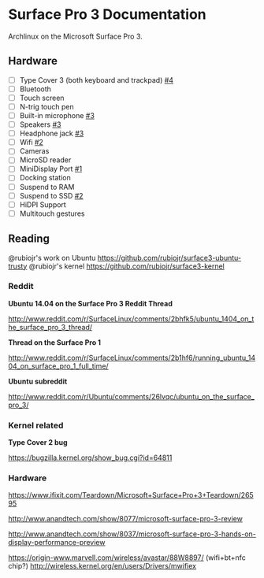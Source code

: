 # Surface Pro 3 Documentation

Archlinux on the Microsoft Surface Pro 3.

## Hardware

* [ ] Type Cover 3 (both keyboard and trackpad) [#4][]
* [ ] Bluetooth
* [ ] Touch screen
* [ ] N-trig touch pen
* [ ] Built-in microphone [#3][]
* [ ] Speakers [#3][]
* [ ] Headphone jack [#3][]
* [ ] Wifi [#2][]
* [ ] Cameras
* [ ] MicroSD reader
* [ ] MiniDisplay Port [#1][]
* [ ] Docking station
* [ ] Suspend to RAM
* [ ] Suspend to SSD [#2][]
* [ ] HiDPI Support
* [ ] Multitouch gestures

[#1]: https://github.com/nuclearsandwich/surface3-archlinux/issues/1
[#2]: https://github.com/nuclearsandwich/surface3-archlinux/issues/2
[#3]: https://github.com/nuclearsandwich/surface3-archlinux/issues/3
[#4]: https://github.com/nuclearsandwich/surface3-archlinux/issues/4


## Reading

@rubiojr's work on Ubuntu https://github.com/rubiojr/surface3-ubuntu-trusty
@rubiojr's kernel https://github.com/rubiojr/surface3-kernel

### Reddit

**Ubuntu 14.04 on the Surface Pro 3 Reddit Thread**

http://www.reddit.com/r/SurfaceLinux/comments/2bhfk5/ubuntu_1404_on_the_surface_pro_3_thread/

**Thread on the Surface Pro 1**

http://www.reddit.com/r/SurfaceLinux/comments/2b1hf6/running_ubuntu_1404_on_surface_pro_1_full_time/

**Ubuntu subreddit**

http://www.reddit.com/r/Ubuntu/comments/26lvqc/ubuntu_on_the_surface_pro_3/

### Kernel related

**Type Cover 2 bug**

https://bugzilla.kernel.org/show_bug.cgi?id=64811

### Hardware

https://www.ifixit.com/Teardown/Microsoft+Surface+Pro+3+Teardown/26595

http://www.anandtech.com/show/8077/microsoft-surface-pro-3-review

http://www.anandtech.com/show/8037/microsoft-surface-pro-3-hands-on-display-performance-preview

https://origin-www.marvell.com/wireless/avastar/88W8897/ (wifi+bt+nfc chip?)
http://wireless.kernel.org/en/users/Drivers/mwifiex
